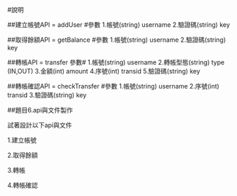 #說明

##建立帳號API = addUser
#參數
1.帳號(string) username
2.驗證碼(string) key


##取得餘額API = getBalance
#參數
1.帳號(string) username
2.驗證碼(string) key


##轉帳API = transfer
參數#
1.帳號(string) username
2.轉帳型態(string) type (IN,OUT)
3.金額(int) amount
4.序號(int) transid
5.驗證碼(string) key


##轉帳確認API = checkTransfer
#參數
1.帳號(string) username
2.序號(int) transid
3.驗證碼(string) key



##題目6.api與文件製作

試著設計以下api與文件

1.建立帳號

2.取得餘額

3.轉帳

4.轉帳確認


